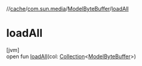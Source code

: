 //[cache](../../../index.md)/[com.sun.media](../index.md)/[ModelByteBuffer](index.md)/[loadAll](load-all.md)

# loadAll

[jvm]\
open fun [loadAll](load-all.md)(col: [Collection](https://docs.oracle.com/javase/8/docs/api/java/util/Collection.html)&lt;[ModelByteBuffer](index.md)&gt;)
